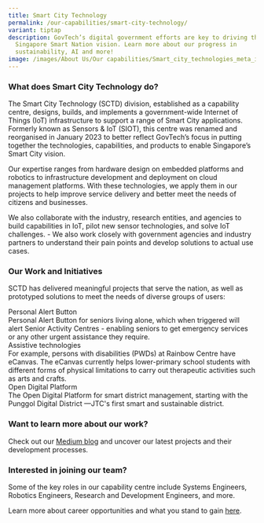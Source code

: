 ```yaml
---
title: Smart City Technology
permalink: /our-capabilities/smart-city-technology/
variant: tiptap
description: GovTech’s digital government efforts are key to driving the
  Singapore Smart Nation vision. Learn more about our progress in
  sustainability, AI and more!
image: /images/About Us/Our capabilities/Smart_city_technologies_meta_image.jpg
---
```

<h3>What does Smart City Technology do?</h3>
<p>The Smart City Technology (SCTD) division, established as a capability
centre, designs, builds, and implements a government-wide Internet of Things
(IoT) infrastructure to support a range of Smart City applications. Formerly
known as Sensors &amp; IoT (SIOT), this centre was renamed and reorganised
in January 2023 to better reflect GovTech’s focus in putting together the
technologies, capabilities, and products to enable Singapore’s Smart City
vision.</p>
<p>Our expertise ranges from hardware design on embedded platforms and robotics
to infrastructure development and deployment on cloud management platforms.
With these technologies, we apply them in our projects to help improve
service delivery and better meet the needs of citizens and businesses.</p>
<p>We also collaborate with the industry, research entities, and agencies
to build capabilities in IoT, pilot new sensor technologies, and solve
IoT challenges. - We also work closely with government agencies and industry
partners to understand their pain points and develop solutions to actual
use cases.</p>
<h3>Our Work and Initiatives</h3>
<p>SCTD has delivered meaningful projects that serve the nation, as well
as prototyped solutions to meet the needs of diverse groups of users:</p>
<div class="isomer-card-grid">
<div class="isomer-card">
<div class="isomer-card-body">
<div class="isomer-card-title">Personal Alert Button</div>
<div class="isomer-card-description">Personal Alert Button for seniors living alone, which when triggered will
alert Senior Activity Centres - enabling seniors to get emergency services
or any other urgent assistance they require.</div>
</div>
</div>
<div class="isomer-card">
<div class="isomer-card-body">
<div class="isomer-card-title">Assistive technologies</div>
<div class="isomer-card-description">For example, persons with disabilities (PWDs) at Rainbow Centre have eCanvas.
The eCanvas currently helps lower-primary school students with different
forms of physical limitations to carry out therapeutic activities such
as arts and crafts.</div>
</div>
</div>
</div>
<div class="isomer-card-grid">
<div class="isomer-card">
<div class="isomer-card-body">
<div class="isomer-card-title">Open Digital Platform</div>
<div class="isomer-card-description">The Open Digital Platform for smart district management, starting with
the Punggol Digital District —JTC's first smart and sustainable district.</div>
</div>
</div>
</div>
<h3>Want to learn more about our work?</h3>
<p>Check out our <a href="https://medium.com/siot-govtech" rel="noopener noreferrer nofollow" target="_blank">Medium blog</a> and
uncover our latest projects and their development processes.</p>
<h3>Interested in joining our team?</h3>
<p>Some of the key roles in our capability centre include Systems Engineers,
Robotics Engineers, Research and Development Engineers, and more.</p>
<p>Learn more about career opportunities and what you stand to gain <a href="https://sggovterp.wd102.myworkdayjobs.com/PublicServiceCareers/0/refreshFacet/318c8bb6f553100021d223d9780d30be" rel="noopener noreferrer nofollow" target="_blank">here</a>.</p>